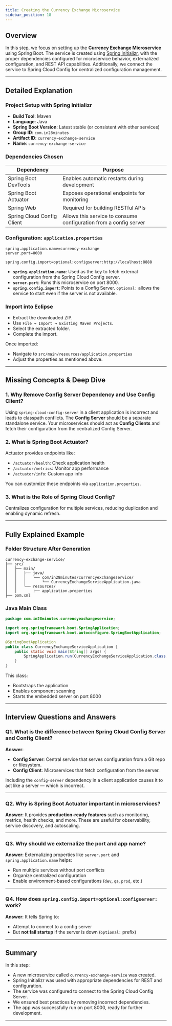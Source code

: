 ```yaml
---
title: Creating the Currency Exchange Microservice
sidebar_position: 18
---
```


## Overview

In this step, we focus on setting up the **Currency Exchange Microservice**
using Spring Boot. The service is created using
[Spring Initializr](https://start.spring.io), with the proper dependencies
configured for microservice behavior, externalized configuration, and REST API
capabilities. Additionally, we connect the service to Spring Cloud Config for
centralized configuration management.

---

## Detailed Explanation

### Project Setup with Spring Initializr

- **Build Tool**: Maven
- **Language**: Java
- **Spring Boot Version**: Latest stable (or consistent with other services)
- **Group ID**: `com.in28minutes`
- **Artifact ID**: `currency-exchange-service`
- **Name**: `currency-exchange-service`

### Dependencies Chosen

| Dependency                 | Purpose                                                           |
| -------------------------- | ----------------------------------------------------------------- |
| Spring Boot DevTools       | Enables automatic restarts during development                     |
| Spring Boot Actuator       | Exposes operational endpoints for monitoring                      |
| Spring Web                 | Required for building RESTful APIs                                |
| Spring Cloud Config Client | Allows this service to consume configuration from a config server |

### Configuration: `application.properties`

```properties
spring.application.name=currency-exchange
server.port=8000

spring.config.import=optional:configserver:http://localhost:8888
```

- **`spring.application.name`**: Used as the key to fetch external configuration
  from the Spring Cloud Config server.
- **`server.port`**: Runs this microservice on port 8000.
- **`spring.config.import`**: Points to a Config Server. `optional:` allows the
  service to start even if the server is not available.

### Import into Eclipse

- Extract the downloaded ZIP.
- Use `File → Import → Existing Maven Projects`.
- Select the extracted folder.
- Complete the import.

Once imported:

- Navigate to `src/main/resources/application.properties`
- Adjust the properties as mentioned above.

---

## Missing Concepts & Deep Dive

### 1. **Why Remove Config Server Dependency and Use Config Client?**

Using `spring-cloud-config-server` in a client application is incorrect and
leads to classpath conflicts. The **Config Server** should be a separate
standalone service. Your microservices should act as **Config Clients** and
fetch their configuration from the centralized Config Server.

### 2. **What is Spring Boot Actuator?**

Actuator provides endpoints like:

- `/actuator/health`: Check application health
- `/actuator/metrics`: Monitor app performance
- `/actuator/info`: Custom app info

You can customize these endpoints via `application.properties`.

### 3. **What is the Role of Spring Cloud Config?**

Centralizes configuration for multiple services, reducing duplication and
enabling dynamic refresh.

---

## Fully Explained Example

### Folder Structure After Generation

```
currency-exchange-service/
├── src/
│   ├── main/
│   │   ├── java/
│   │   │   └── com/in28minutes/currencyexchangeservice/
│   │   │       └── CurrencyExchangeServiceApplication.java
│   │   └── resources/
│   │       ├── application.properties
├── pom.xml
```

### Java Main Class

```java
package com.in28minutes.currencyexchangeservice;

import org.springframework.boot.SpringApplication;
import org.springframework.boot.autoconfigure.SpringBootApplication;

@SpringBootApplication
public class CurrencyExchangeServiceApplication {
    public static void main(String[] args) {
        SpringApplication.run(CurrencyExchangeServiceApplication.class, args);
    }
}
```

This class:

- Bootstraps the application
- Enables component scanning
- Starts the embedded server on port 8000

---

## Interview Questions and Answers

### Q1. What is the difference between Spring Cloud Config Server and Config Client?

**Answer**:

- **Config Server**: Central service that serves configuration from a Git repo
  or filesystem.
- **Config Client**: Microservices that fetch configuration from the server.

Including the `config-server` dependency in a client application causes it to
act like a server — which is incorrect.

---

### Q2. Why is Spring Boot Actuator important in microservices?

**Answer**: It provides **production-ready features** such as monitoring,
metrics, health checks, and more. These are useful for observability, service
discovery, and autoscaling.

---

### Q3. Why should we externalize the port and app name?

**Answer**: Externalizing properties like `server.port` and
`spring.application.name` helps:

- Run multiple services without port conflicts
- Organize centralized configuration
- Enable environment-based configurations (`dev`, `qa`, `prod`, etc.)

---

### Q4. How does `spring.config.import=optional:configserver:` work?

**Answer**: It tells Spring to:

- Attempt to connect to a config server
- But **not fail startup** if the server is down (`optional:` prefix)

---

## Summary

In this step:

- A new microservice called `currency-exchange-service` was created.
- Spring Initializr was used with appropriate dependencies for REST and
  configuration.
- The service was configured to connect to the Spring Cloud Config Server.
- We ensured best practices by removing incorrect dependencies.
- The app was successfully run on port 8000, ready for further development.

---
